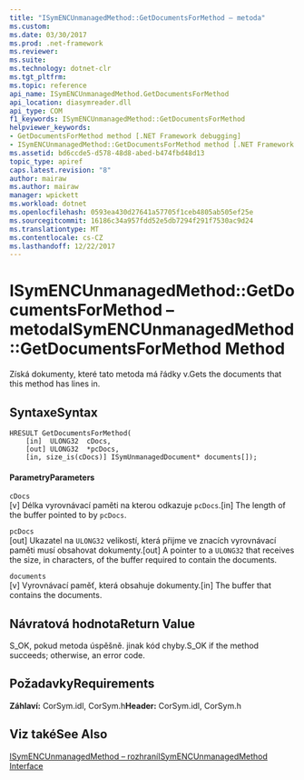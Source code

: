 ```yaml
---
title: "ISymENCUnmanagedMethod::GetDocumentsForMethod – metoda"
ms.custom: 
ms.date: 03/30/2017
ms.prod: .net-framework
ms.reviewer: 
ms.suite: 
ms.technology: dotnet-clr
ms.tgt_pltfrm: 
ms.topic: reference
api_name: ISymENCUnmanagedMethod.GetDocumentsForMethod
api_location: diasymreader.dll
api_type: COM
f1_keywords: ISymENCUnmanagedMethod::GetDocumentsForMethod
helpviewer_keywords:
- GetDocumentsForMethod method [.NET Framework debugging]
- ISymENCUnmanagedMethod::GetDocumentsForMethod method [.NET Framework debugging]
ms.assetid: bd6ccde5-d578-48d8-abed-b474fbd48d13
topic_type: apiref
caps.latest.revision: "8"
author: mairaw
ms.author: mairaw
manager: wpickett
ms.workload: dotnet
ms.openlocfilehash: 0593ea430d27641a57705f1ceb4805ab505ef25e
ms.sourcegitcommit: 16186c34a957fdd52e5db7294f291f7530ac9d24
ms.translationtype: MT
ms.contentlocale: cs-CZ
ms.lasthandoff: 12/22/2017
---
```

# <a name="isymencunmanagedmethodgetdocumentsformethod-method"></a><span data-ttu-id="90905-102">ISymENCUnmanagedMethod::GetDocumentsForMethod – metoda</span><span class="sxs-lookup"><span data-stu-id="90905-102">ISymENCUnmanagedMethod::GetDocumentsForMethod Method</span></span>
<span data-ttu-id="90905-103">Získá dokumenty, které tato metoda má řádky v.</span><span class="sxs-lookup"><span data-stu-id="90905-103">Gets the documents that this method has lines in.</span></span>  
  
## <a name="syntax"></a><span data-ttu-id="90905-104">Syntaxe</span><span class="sxs-lookup"><span data-stu-id="90905-104">Syntax</span></span>  
  
```  
HRESULT GetDocumentsForMethod(  
    [in]  ULONG32  cDocs,  
    [out] ULONG32  *pcDocs,   
    [in, size_is(cDocs)] ISymUnmanagedDocument* documents[]);  
```  
  
#### <a name="parameters"></a><span data-ttu-id="90905-105">Parametry</span><span class="sxs-lookup"><span data-stu-id="90905-105">Parameters</span></span>  
 `cDocs`  
 <span data-ttu-id="90905-106">[v] Délka vyrovnávací paměti na kterou odkazuje `pcDocs`.</span><span class="sxs-lookup"><span data-stu-id="90905-106">[in] The length of the buffer pointed to by `pcDocs`.</span></span>  
  
 `pcDocs`  
 <span data-ttu-id="90905-107">[out] Ukazatel na `ULONG32` velikostí, která přijme ve znacích vyrovnávací paměti musí obsahovat dokumenty.</span><span class="sxs-lookup"><span data-stu-id="90905-107">[out] A pointer to a `ULONG32` that receives the size, in characters, of the buffer required to contain the documents.</span></span>  
  
 `documents`  
 <span data-ttu-id="90905-108">[v] Vyrovnávací paměť, která obsahuje dokumenty.</span><span class="sxs-lookup"><span data-stu-id="90905-108">[in] The buffer that contains the documents.</span></span>  
  
## <a name="return-value"></a><span data-ttu-id="90905-109">Návratová hodnota</span><span class="sxs-lookup"><span data-stu-id="90905-109">Return Value</span></span>  
 <span data-ttu-id="90905-110">S_OK, pokud metoda úspěšně. jinak kód chyby.</span><span class="sxs-lookup"><span data-stu-id="90905-110">S_OK if the method succeeds; otherwise, an error code.</span></span>  
  
## <a name="requirements"></a><span data-ttu-id="90905-111">Požadavky</span><span class="sxs-lookup"><span data-stu-id="90905-111">Requirements</span></span>  
 <span data-ttu-id="90905-112">**Záhlaví:** CorSym.idl, CorSym.h</span><span class="sxs-lookup"><span data-stu-id="90905-112">**Header:** CorSym.idl, CorSym.h</span></span>  
  
## <a name="see-also"></a><span data-ttu-id="90905-113">Viz také</span><span class="sxs-lookup"><span data-stu-id="90905-113">See Also</span></span>  
 [<span data-ttu-id="90905-114">ISymENCUnmanagedMethod – rozhraní</span><span class="sxs-lookup"><span data-stu-id="90905-114">ISymENCUnmanagedMethod Interface</span></span>](../../../../docs/framework/unmanaged-api/diagnostics/isymencunmanagedmethod-interface.md)
